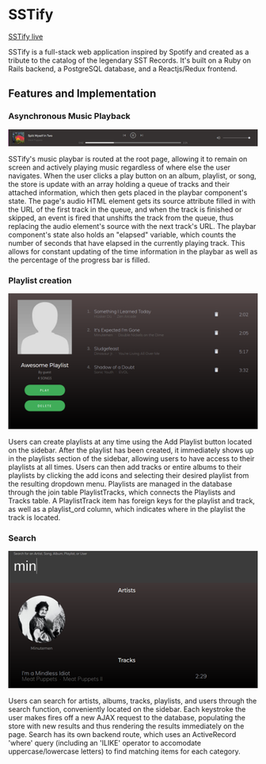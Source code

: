 # SSTify

[SSTify live](https://sstify.herokuapp.com)

SSTify is a full-stack web application inspired by Spotify and created as a tribute to the catalog of the legendary SST Records. It's built on a Ruby on Rails backend, a PostgreSQL database, and a Reactjs/Redux frontend.

## Features and Implementation

### Asynchronous Music Playback

![image of playbar](./docs/screenshots/playbar.png)

SSTify's music playbar is routed at the root page, allowing it to remain on screen and actively playing music regardless of where else the user navigates. When the user clicks a play button on an album, playlist, or song, the store is update with an array holding a queue of tracks and their attached information, which then gets placed in the playbar component's state. The page's audio HTML element gets its source attribute filled in with the URL of the first track in the queue, and when the track is finished or skipped, an event is fired that unshifts the track from the queue, thus replacing the audio element's source with the next track's URL. The playbar component's state also holds an "elapsed" variable, which counts the number of seconds that have elapsed in the currently playing track. This allows for constant updating of the time information in the playbar as well as the percentage of the progress bar is filled.

### Playlist creation

![image of playlist](./docs/screenshots/playlist.png)

Users can create playlists at any time using the Add Playlist button located on the sidebar. After the playlist has been created, it immediately shows up in the playlists section of the sidebar, allowing users to have access to their playlists at all times. Users can then add tracks or entire albums to their playlists by clicking the add icons and selecting their desired playlist from the resulting dropdown menu. Playlists are managed in the database through the join table PlaylistTracks, which connects the Playlists and Tracks table. A PlaylistTrack item has foreign keys for the playlist and track, as well as a playlist_ord column, which indicates where in the playlist the track is located.

### Search

![image of search](./docs/screenshots/search.png)

Users can search for artists, albums, tracks, playlists, and users through the search function, conveniently located on the sidebar. Each keystroke the user makes fires off a new AJAX request to the database, populating the store with new results and thus rendering the results immediately on the page. Search has its own backend route, which uses an ActiveRecord 'where' query (including an 'ILIKE' operator to accomodate uppercase/lowercase letters) to find matching items for each category.
